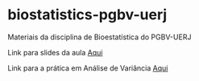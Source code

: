 # biostatistics-pgbv-uerj
Materiais da disciplina de Bioestatística do PGBV-UERJ 



Link para slides da aula [Aqui](https://graco-roza.github.io/biostatistics-pgbv-uerj/)

Link para a prática em Análise de Variância [Aqui](https://github.com/graco-roza/biostatistics-pgbv-uerj/blob/main/Pratica%20Anova/Pratica_anova.pdf)
